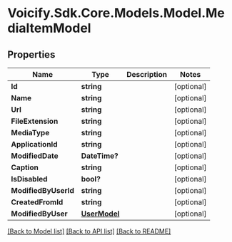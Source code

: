 # Voicify.Sdk.Core.Models.Model.MediaItemModel
## Properties

Name | Type | Description | Notes
------------ | ------------- | ------------- | -------------
**Id** | **string** |  | [optional] 
**Name** | **string** |  | [optional] 
**Url** | **string** |  | [optional] 
**FileExtension** | **string** |  | [optional] 
**MediaType** | **string** |  | [optional] 
**ApplicationId** | **string** |  | [optional] 
**ModifiedDate** | **DateTime?** |  | [optional] 
**Caption** | **string** |  | [optional] 
**IsDisabled** | **bool?** |  | [optional] 
**ModifiedByUserId** | **string** |  | [optional] 
**CreatedFromId** | **string** |  | [optional] 
**ModifiedByUser** | [**UserModel**](UserModel.md) |  | [optional] 

[[Back to Model list]](../README.md#documentation-for-models) [[Back to API list]](../README.md#documentation-for-api-endpoints) [[Back to README]](../README.md)

